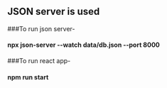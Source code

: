 ## JSON server is used 

###To run json server- 
#### npx json-server --watch data/db.json --port 8000

###To run react app-
#### npm run start